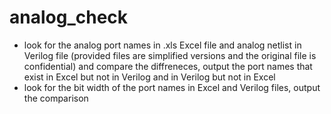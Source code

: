 # analog_check
- look for the analog port names in .xls Excel file and analog netlist in Verilog file (provided files are simplified versions and the original file is confidential) and compare the diffreneces, output the port names that exist in Excel but not in Verilog and in Verilog but not in Excel
- look for the bit width of the port names in Excel and Verilog files, output the comparison
